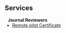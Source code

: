 ## Services

<h4 style="margin:0 10px 0;">Journal Reviewers</h4>

<ul style="margin:0 0 20px;">
  <li><a href="https://www.faa.gov/uas/commercial_operators/become_a_drone_pilot"><autocolor>Remote pilot Certificate</autocolor></a></li>
</ul>
